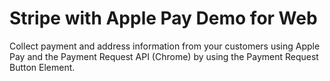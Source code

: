 # Stripe with Apple Pay Demo for Web

Collect payment and address information from your customers using Apple Pay and the Payment Request API (Chrome) by using the Payment Request Button Element.